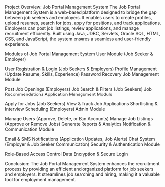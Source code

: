 Project Overview: Job Portal Management System
The Job Portal Management System is a web-based platform designed to bridge the gap between job seekers and employers.
It enables users to create profiles, upload resumes, search for jobs, apply for positions, and track applications.
Employers can post job listings, review applications, and manage recruitment efficiently. Built using Java, JDBC, Servlets, Oracle SQL, HTML, CSS, and JavaScript, the system ensures a seamless and user-friendly experience.

Modules of Job Portal Management System
User Module (Job Seeker & Employer)

User Registration & Login (Job Seekers & Employers)
Profile Management (Update Resume, Skills, Experience)
Password Recovery
Job Management Module

Post Job Openings (Employers)
Job Search & Filters (Job Seekers)
Job Recommendations
Application Management Module

Apply for Jobs (Job Seekers)
View & Track Job Applications
Shortlisting & Interview Scheduling (Employers)
Admin Module

Manage Users (Approve, Delete, or Ban Accounts)
Manage Job Listings (Approve or Remove Jobs)
Generate Reports & Analytics
Notification & Communication Module

Email & SMS Notifications (Application Updates, Job Alerts)
Chat System (Employer & Job Seeker Communication)
Security & Authentication Module

Role-Based Access Control
Data Encryption & Secure Login





Conclusion:
The Job Portal Management System enhances the recruitment process by providing an efficient and organized platform for job seekers and employers. It streamlines job searching and hiring, making it a valuable tool for employment management.
